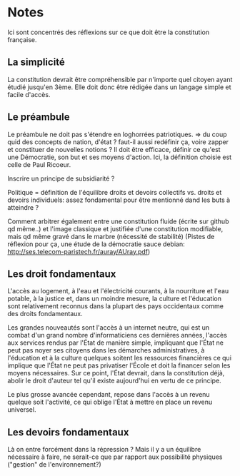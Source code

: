# Notes

Ici sont concentrés des réflexions sur ce que doit être la constitution française.

## La simplicité

La constitution devrait être compréhensible par n'importe quel citoyen ayant étudié jusqu'en 3ème. Elle doit donc être rédigée dans un langage simple et facile d'accès.

## Le préambule

Le préambule ne doit pas s'étendre en loghorrées patriotiques. => du coup quid des concepts de nation, d'état ? faut-il aussi redéfinir ça, voire zapper et constituer de nouvelles notions ?
Il doit être efficace, définir ce qu'est une Démocratie, son but et ses moyens d'action.
Ici, la définition choisie est celle de Paul Ricoeur.

Inscrire un principe de subsidiarité ?

Politique = définition de l'équilibre droits et devoirs collectifs vs. droits et devoirs individuels: assez fondamental pour être mentionné dand les buts à atteindre ?

Comment arbitrer également entre une constitution fluide (écrite sur github qd même..) et l'image classique et justifiée d'une constitution modifiable, mais qd même gravé dans le marbre (nécessité de stabilité)
(Pistes de réflexion pour ça, une étude de la démocratie sauce debian: http://ses.telecom-paristech.fr/auray/AUray.pdf)

## Les droit fondamentaux

L'accès au logement, à l'eau et l'électricité courants, à la nourriture et l'eau potable, à la justice et, dans un moindre mesure, la culture et l'éducation sont relativement reconnus dans la plupart des pays occidentaux comme des droits fondamentaux.

Les grandes nouveautés sont l'accès à un internet neutre, qui est un combat d'un grand nombre d'informaticiens ces dernières années, l'accès aux services rendus par l'État de manière simple, impliquant que l'État ne peut pas noyer ses citoyens dans les démarches administratives, à l'éducation et à la culture quelques soitent les ressources financières ce qui implique que l'État ne peut pas privatiser l'École et doit la financer selon les moyens nécessaires. Sur ce point, l'État devrait, dans la constitution déjà, abolir le droit d'auteur tel qu'il existe aujourd'hui en vertu de ce principe.

Le plus grosse avancée cependant, repose dans l'accès à un revenu quelque soit l'activité, ce qui oblige l'État à mettre en place un revenu universel.


## Les devoirs fondamentaux

Là on entre forcément dans la répression ? Mais il y a un équilibre nécessaire à faire, ne serait-ce que par rapport aux possibilité physiques ("gestion" de l'environnement?)

